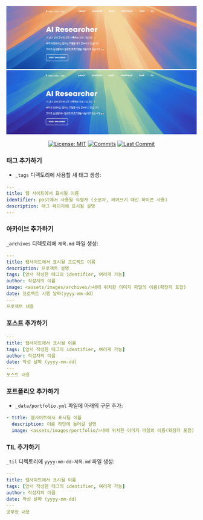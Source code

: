 <div align="center">

![Light-Theme](./assets/images/sample/base-ui-light.png)
![Dark-Theme](./assets/images/sample/base-ui-dark.png)

[![License: MIT](https://img.shields.io/badge/License-MIT-yellow.svg?style=for-the-badge)](LICENSE "License")
[![Commits](https://img.shields.io/github/commit-activity/y/devhaaana/semicolon-log.svg?label=commits&style=for-the-badge)](https://github.com/devhaaana/radipy/commits "Commit History")
[![Last Commit](https://img.shields.io/github/last-commit/devhaaana/semicolon-log.svg?label=&style=for-the-badge&display_timestamp=committer)](https://github.com/devhaaana/radipy/pulse/monthly "Last Commit")

</div>

### 태그 추가하기

- `_tags` 디렉토리에 사용할 새 태그 생성:

```yaml
---
title: 웹 사이트에서 표시될 이름
identifier: post에서 사용될 식별자 (소문자, 띄어쓰기 대신 하이픈 사용)
description: 태그 페이지에 표시될 설명
---
```

### 아카이브 추가하기

`_archives` 디렉토리에 `제목.md` 파일 생성:

```yaml
---
title: 웹사이트에서 표시될 프로젝트 이름
description: 프로젝트 설명
tags: [앞서 작성한 태그의 identifier, 여러개 가능]
author: 작성자의 이름
image: <assets/images/archives/>내에 위치한 이미지 파일의 이름(확장자 포함)
date: 프로젝트 시행 날짜(yyyy-mm-dd)
---
프로젝트 내용
```

### 포스트 추가하기

```yaml
---
title: 웹사이트에서 표시될 이름
tags: [앞서 작성한 태그의 identifier, 여러개 가능]
author: 작성자의 이름
date: 작성 날짜 (yyyy-mm-dd)
---
포스트 내용
```

### 포트폴리오 추가하기

- `_data/portfolio.yml` 파일에 아래의 구문 추가:

```yaml
- title: 웹사이트에서 표시될 이름
  description: 이름 하단에 들어갈 설명
  image: <assets/images/portfolio/>내에 위치한 이미지 파일의 이름(확장자 포함)
```

### TIL 추가하기

`_til` 디렉토리에 `yyyy-mm-dd-제목.md` 파일 생성:

```yaml
---
title: 웹사이트에서 표시될 이름
tags: [앞서 작성한 태그의 identifier, 여러개 가능]
author: 작성자의 이름
date: 작성 날짜 (yyyy-mm-dd)
---
공부한 내용
```
